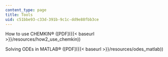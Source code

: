```yaml
---
content_type: page
title: Tools
uid: c51bbe93-c33d-391b-9c1c-dd9e88fbb3ce
---
```


How to use CHEMKIN® ([PDF]({{< baseurl >}}/resources/how2_use_chemkin))

Solving ODEs in MATLAB® ([PDF]({{< baseurl >}}/resources/odes_matlab))